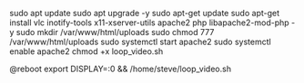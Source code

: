 sudo apt update 
sudo apt upgrade -y
sudo apt-get update
sudo apt-get install vlc inotify-tools x11-xserver-utils apache2 php libapache2-mod-php -y
sudo mkdir /var/www/html/uploads
sudo chmod 777 /var/www/html/uploads
sudo systemctl start apache2
sudo systemctl enable apache2
chmod +x loop_video.sh




@reboot export DISPLAY=:0 && /home/steve/loop_video.sh
